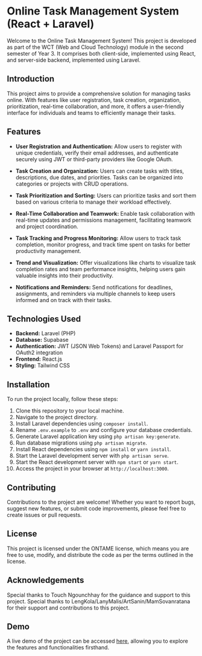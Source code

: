 # Online Task Management System (React + Laravel)

Welcome to the Online Task Management System! This project is developed as part of the WCT (Web and Cloud Technology) module in the second semester of Year 3. It comprises both client-side, implemented using React, and server-side backend, implemented using Laravel.

## Introduction

This project aims to provide a comprehensive solution for managing tasks online. With features like user registration, task creation, organization, prioritization, real-time collaboration, and more, it offers a user-friendly interface for individuals and teams to efficiently manage their tasks.

## Features

- **User Registration and Authentication:** Allow users to register with unique credentials, verify their email addresses, and authenticate securely using JWT or third-party providers like Google OAuth.
  
- **Task Creation and Organization:** Users can create tasks with titles, descriptions, due dates, and priorities. Tasks can be organized into categories or projects with CRUD operations.

- **Task Prioritization and Sorting:** Users can prioritize tasks and sort them based on various criteria to manage their workload effectively.

- **Real-Time Collaboration and Teamwork:** Enable task collaboration with real-time updates and permissions management, facilitating teamwork and project coordination.

- **Task Tracking and Progress Monitoring:** Allow users to track task completion, monitor progress, and track time spent on tasks for better productivity management.

- **Trend and Visualization:** Offer visualizations like charts to visualize task completion rates and team performance insights, helping users gain valuable insights into their productivity.

- **Notifications and Reminders:** Send notifications for deadlines, assignments, and reminders via multiple channels to keep users informed and on track with their tasks.

## Technologies Used

- **Backend:** Laravel (PHP)
- **Database:** Supabase
- **Authentication:** JWT (JSON Web Tokens) and Laravel Passport for OAuth2 integration
- **Frontend:** React.js
- **Styling:** Tailwind CSS

## Installation

To run the project locally, follow these steps:

1. Clone this repository to your local machine.
2. Navigate to the project directory.
3. Install Laravel dependencies using `composer install`.
4. Rename `.env.example` to `.env` and configure your database credentials.
5. Generate Laravel application key using `php artisan key:generate`.
6. Run database migrations using `php artisan migrate`.
7. Install React dependencies using `npm install` or `yarn install`.
8. Start the Laravel development server with `php artisan serve`.
9. Start the React development server with `npm start` or `yarn start`.
10. Access the project in your browser at `http://localhost:3000`.

## Contributing

Contributions to the project are welcome! Whether you want to report bugs, suggest new features, or submit code improvements, please feel free to create issues or pull requests.

## License

This project is licensed under the ONTAME license, which means you are free to use, modify, and distribute the code as per the terms outlined in the license.

## Acknowledgements

Special thanks to Touch Ngounchhay for the guidance and support to this project.
Special thanks to LengKola/LanyMalis/ArtSanin/MamSovanratana for their support and contributions to this project.

## Demo

A live demo of the project can be accessed [here](link-to-live-demo), allowing you to explore the features and functionalities firsthand.
